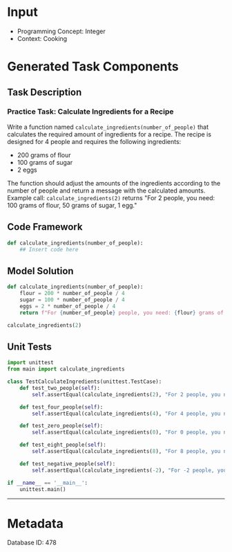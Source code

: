 # Input
- Programming Concept: Integer
- Context: Cooking

# Generated Task Components
## Task Description
### Practice Task: Calculate Ingredients for a Recipe

Write a function named `calculate_ingredients(number_of_people)` that calculates the required amount of ingredients for a recipe. The recipe is designed for 4 people and requires the following ingredients:

- 200 grams of flour
- 100 grams of sugar
- 2 eggs

The function should adjust the amounts of the ingredients according to the number of people and return a message with the calculated amounts. Example call: `calculate_ingredients(2)` returns "For 2 people, you need: 100 grams of flour, 50 grams of sugar, 1 egg."


## Code Framework
```python
def calculate_ingredients(number_of_people):
    ## Insert code here

```

## Model Solution
```python
def calculate_ingredients(number_of_people):
    flour = 200 * number_of_people / 4
    sugar = 100 * number_of_people / 4
    eggs = 2 * number_of_people / 4
    return f"For {number_of_people} people, you need: {flour} grams of flour, {sugar} grams of sugar, {eggs} eggs."

calculate_ingredients(2)

```

## Unit Tests
```python
import unittest
from main import calculate_ingredients

class TestCalculateIngredients(unittest.TestCase):
    def test_two_people(self):
        self.assertEqual(calculate_ingredients(2), "For 2 people, you need: 100.0 grams of flour, 50.0 grams of sugar, 1.0 egg.")

    def test_four_people(self):
        self.assertEqual(calculate_ingredients(4), "For 4 people, you need: 200.0 grams of flour, 100.0 grams of sugar, 2.0 eggs.")

    def test_zero_people(self):
        self.assertEqual(calculate_ingredients(0), "For 0 people, you need: 0.0 grams of flour, 0.0 grams of sugar, 0.0 eggs.")

    def test_eight_people(self):
        self.assertEqual(calculate_ingredients(8), "For 8 people, you need: 400.0 grams of flour, 200.0 grams of sugar, 4.0 eggs.")

    def test_negative_people(self):
        self.assertEqual(calculate_ingredients(-2), "For -2 people, you need: -100.0 grams of flour, -50.0 grams of sugar, -1.0 egg.")

if __name__ == '__main__':
    unittest.main()

```
___
# Metadata
Database ID: 478
